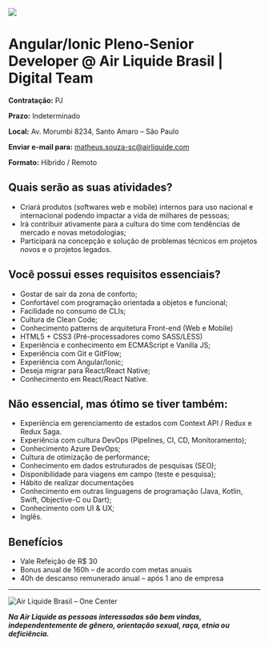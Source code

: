 ![](https://i.ibb.co/m8T361h/frontend-stack.jpg)

# Angular/Ionic Pleno-Senior Developer @ Air Liquide Brasil | Digital Team

**Contratação:** PJ

**Prazo:** Indeterminado

**Local:** Av. Morumbi 8234, Santo Amaro – São Paulo

**Enviar e-mail para:** matheus.souza-sc@airliquide.com

**Formato:** Híbrido / Remoto

## Quais serão as suas atividades?

- Criará produtos (softwares web e mobile) internos para uso nacional e internacional podendo impactar a vida de milhares de pessoas;
- Irá contribuir ativamente para a cultura do time com tendências de mercado e novas metodologias;
- Participará na concepção e solução de problemas técnicos em projetos novos e o projetos legados.

## **Você possui esses requisitos essenciais?**

- Gostar de sair da zona de conforto;
- Confortável com programação orientada a objetos e funcional;
- Facilidade no consumo de CLIs;
- Cultura de Clean Code;
- Conhecimento patterns de arquitetura Front-end (Web e Mobile)
- HTML5 + CSS3 (Pré-processadores como SASS/LESS)
- Experiência e conhecimento em ECMAScript e Vanilla JS;
- Experiência com Git e GitFlow;
- Experiência com Angular/Ionic;
- Deseja migrar para React/React Native;
- Conhecimento em React/React Native.

## **Não essencial, mas ótimo se tiver também:**

- Experiência em gerenciamento de estados com Context API / Redux e Redux Saga.
- Experiência com cultura DevOps (Pipelines, CI, CD, Monitoramento);
- Conhecimento Azure DevOps;
- Cultura de otimização de performance;
- Conhecimento em dados estruturados de pesquisas (SEO);
- Disponibilidade para viagens em campo (teste e pesquisa);
- Hábito de realizar documentações
- Conhecimento em outras linguagens de programação (Java, Kotlin, Swift, Objective-C ou Dart);
- Conhecimento com UI & UX;
- Inglês.

## Benefícios

- Vale Refeição de R$ 30
- Bonus anual de 160h – de acordo com metas anuais
- 40h de descanso remunerado anual – após 1 ano de empresa

---

<img src="https://i.ibb.co/K60cQCn/Group-1.png" alt="Air Liquide Brasil – One Center" border="0" />

_**Na Air Liquide as pessoas interessadas são bem vindas, independentemente de gênero, orientação sexual, raça, etnia ou deficiência.**_
